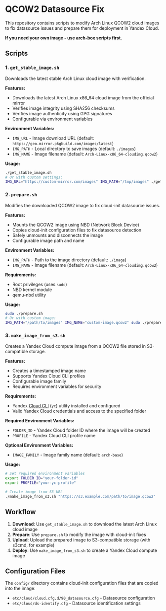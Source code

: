# QCOW2 Datasource Fix

This repository contains scripts to modify Arch Linux QCOW2 cloud images to fix datasource issues and prepare them for deployment in Yandex Cloud.

**If you need your own image - use [arch-box](https://github.com/HoskeOwl/arch-boxes) scripts first.**

## Scripts

### 1. `get_stable_image.sh`

Downloads the latest stable Arch Linux cloud image with verification.

**Features:**
- Downloads the latest Arch Linux x86_64 cloud image from the official mirror
- Verifies image integrity using SHA256 checksums
- Verifies image authenticity using GPG signatures
- Configurable via environment variables

**Environment Variables:**
- `IMG_URL` - Image download URL (default: `https://geo.mirror.pkgbuild.com/images/latest`)
- `IMG_PATH` - Local directory to save images (default: `./images`)
- `IMG_NAME` - Image filename (default: `Arch-Linux-x86_64-cloudimg.qcow2`)

**Usage:**
```bash
./get_stable_image.sh
# Or with custom settings:
IMG_URL="https://custom-mirror.com/images" IMG_PATH="/tmp/images" ./get_stable_image.sh
```

### 2. `prepare.sh`

Modifies the downloaded QCOW2 image to fix cloud-init datasource issues.

**Features:**
- Mounts the QCOW2 image using NBD (Network Block Device)
- Copies cloud-init configuration files to fix datasource detection
- Safely unmounts and disconnects the image
- Configurable image path and name

**Environment Variables:**
- `IMG_PATH` - Path to the image directory (default: `./image`)
- `IMG_NAME` - Image filename (default: `Arch-Linux-x86_64-cloudimg.qcow2`)

**Requirements:**
- Root privileges (uses `sudo`)
- NBD kernel module
- qemu-nbd utility

**Usage:**
```bash
sudo ./prepare.sh
# Or with custom image:
IMG_PATH="/path/to/images" IMG_NAME="custom-image.qcow2" sudo ./prepare.sh
```

### 3. `make_image_from_s3.sh`

Creates a Yandex Cloud compute image from a QCOW2 file stored in S3-compatible storage.

**Features:**
- Creates a timestamped image name
- Supports Yandex Cloud CLI profiles
- Configurable image family
- Requires environment variables for security

**Requirements:**
- Yandex [Cloud CLI](https://yandex.cloud/en/docs/cli/quickstart) (`yc`) utility installed and configured
- Valid Yandex Cloud credentials and access to the specified folder

**Required Environment Variables:**
- `FOLDER_ID` - Yandex Cloud folder ID where the image will be created
- `PROFILE` - Yandex Cloud CLI profile name

**Optional Environment Variables:**
- `IMAGE_FAMILY` - Image family name (default: `arch-base`)

**Usage:**
```bash
# Set required environment variables
export FOLDER_ID="your-folder-id"
export PROFILE="your-yc-profile"

# Create image from S3 URL
./make_image_from_s3.sh "https://s3.example.com/path/to/image.qcow2"
```

## Workflow

1. **Download**: Use `get_stable_image.sh` to download the latest Arch Linux cloud image
2. **Prepare**: Use `prepare.sh` to modify the image with cloud-init fixes
3. **Upload**: Upload the prepared image to S3-compatible storage (with s3cmd, for example)
4. **Deploy**: Use `make_image_from_s3.sh` to create a Yandex Cloud compute image

## Configuration Files

The `config/` directory contains cloud-init configuration files that are copied into the image:
- `etc/cloud/cloud.cfg.d/90_datasource.cfg` - Datasource configuration
- `etc/cloud/ds-identify.cfg` - Datasource identification settings

